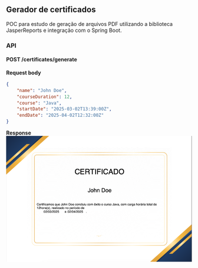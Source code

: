 ## Gerador de certificados 

POC para estudo de geração de arquivos PDF utilizando a biblioteca JasperReports e integração com o Spring Boot.

### API

#### POST /certificates/generate

**Request body**
```json
{
	"name": "John Doe",
	"courseDuration": 12,
	"course": "Java",
	"startDate": "2025-03-02T13:39:00Z",
	"endDate": "2025-04-02T12:32:00Z"
}
```
**Response**
![Exemplo](.github/example.png)